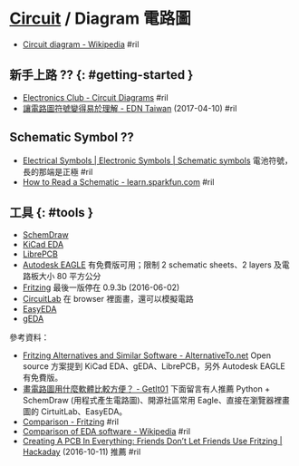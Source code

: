 # [Circuit](circuit.md) / Diagram 電路圖

  - [Circuit diagram \- Wikipedia](https://en.wikipedia.org/wiki/Circuit_diagram) #ril

## 新手上路 ?? {: #getting-started }

  - [Electronics Club \- Circuit Diagrams](https://electronicsclub.info/circuitdiagrams.htm) #ril
  - [讓電路圖符號變得易於理解 \- EDN Taiwan](https://www.edntaiwan.com/news/article/20170410NT01-Make-schematic-symbols-understandable) (2017-04-10) #ril

## Schematic Symbol ??

  - [Electrical Symbols | Electronic Symbols | Schematic symbols](http://www.rapidtables.com/electric/electrical_symbols.htm) 電池符號，長的那端是正極 #ril
  - [How to Read a Schematic - learn.sparkfun.com](https://learn.sparkfun.com/tutorials/how-to-read-a-schematic/schematic-symbols-part-1) #ril

## 工具 {: #tools }

  - [SchemDraw](schemdraw.md)
  - [KiCad EDA](http://kicad-pcb.org/)
  - [LibrePCB](https://librepcb.org/)
  - [Autodesk EAGLE](https://www.autodesk.com/products/eagle/overview) 有免費版可用；限制 2 schematic sheets、2 layers 及電路板大小 80 平方公分
  - [Fritzing](fritzing.md) 最後一版停在 0.9.3b (2016-06-02)
  - [CircuitLab](https://www.circuitlab.com/) 在 browser 裡面畫，還可以模擬電路
  - [EasyEDA](https://easyeda.com/)
  - [gEDA](http://www.geda-project.org/)

參考資料：

  - [Fritzing Alternatives and Similar Software \- AlternativeTo\.net](https://alternativeto.net/software/fritzing/) Open source 方案提到 KiCad EDA、gEDA、LibrePCB，另外 Autodesk EAGLE 有免費版。
  - [畫電路圖用什麼軟體比較方便？ \- GetIt01](https://www.getit01.com/p20180112020256043/) 下面留言有人推薦 Python + SchemDraw (用程式產生電路圖)、開源社區常用 Eagle、直接在瀏覽器裡畫圖的 CirtuitLab、EasyEDA。
  - [Comparison - Fritzing](http://fritzing.org/about/comparison) #ril
  - [Comparison of EDA software \- Wikipedia](https://en.wikipedia.org/wiki/Comparison_of_EDA_software) #ril
  - [Creating A PCB In Everything: Friends Don’t Let Friends Use Fritzing \| Hackaday](https://hackaday.com/2016/10/11/creating-a-pcb-in-everything-friends-dont-let-friends-use-fritzing/) (2016-10-11) 推薦 #ril
